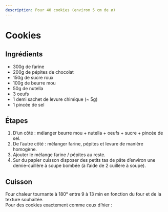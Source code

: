 ```yaml
---
description: Pour 40 cookies (environ 5 cm de ø)
---
```


# Cookies

## Ingrédients

* 300g de farine
* 200g de pépites de chocolat
* 150g de sucre roux
* 100g de beurre mou
* 50g de nutella
* 3 oeufs
* 1 demi sachet de levure chimique \(~ 5g\)
* 1 pincée de sel

## Étapes

1. D’un côté : mélanger beurre mou + nutella + oeufs + sucre + pincée de sel.
2. De l’autre côté : mélanger farine, pépites et levure de manière homogène.
3. Ajouter le mélange farine / pépites au reste.
4. Sur du papier cuisson disposer des petits tas de pâte d’environ une demie-cuillère à soupe bombée \(à l’aide de 2 cuillère à soupe\).

## Cuisson

Four chaleur tournante à 180° entre 9 à 13 min en fonction du four et de la texture souhaitée.  
Pour des cookies exactement comme ceux d’hier :

